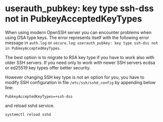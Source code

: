 # userauth_pubkey: key type ssh-dss not in PubkeyAcceptedKeyTypes

When using modern OpenSSH server you can encounter problems when using DSA type keys. The error represents itself with the following error message in ```auth.log``` or ```secure.log```: ```userauth_pubkey: key type ssh-dss not in PubkeyAcceptedKeyTypes```.


The best option is to migrate to RSA key type if you have to work also with older SSH servers. If you need only to work with newer SSH servers ecdsa or ed25519 key types offer better security.

However changing SSH key type is not an option for you, you have to modify SSH configuration in file ```/etc/ssh/sshd_config``` by appending below line:

```
PubkeyAcceptedKeyTypes=+ssh-dss
```

and reload sshd service.

```
systemctl reload sshd
```
